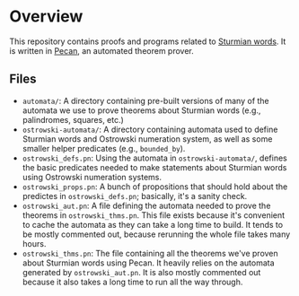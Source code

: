 # Overview

This repository contains proofs and programs related to [Sturmian words](https://en.wikipedia.org/wiki/Sturmian_word).
It is written in [Pecan](https://github.com/ReedOei/Pecan), an automated theorem prover.

## Files

- `automata/`: A directory containing pre-built versions of many of the automata we use to prove theorems about Sturmian words (e.g., palindromes, squares, etc.)
- `ostrowski-automata/`: A directory containing automata used to define Sturmian words and Ostrowski numeration system, as well as some smaller helper predicates (e.g., `bounded_by`).
- `ostrowski_defs.pn`: Using the automata in `ostrowski-automata/`, defines the basic predicates needed to make statements about Sturmian words using Ostrowski numeration systems.
- `ostrowski_props.pn`: A bunch of propositions that should hold about the predictes in `ostrowski_defs.pn`; basically, it's a sanity check.
- `ostrowski_aut.pn`: A file defining the automata needed to prove the theorems in `ostrowski_thms.pn`. This file exists because it's convenient to cache the automata as they can take a long time to build. It tends to be mostly commented out, because rerunning the whole file takes many hours.
- `ostrowski_thms.pn`: The file containing all the theorems we've proven about Sturmian words using Pecan. It heavily relies on the automata generated by `ostrowski_aut.pn`. It is also mostly commented out because it also takes a long time to run all the way through.

